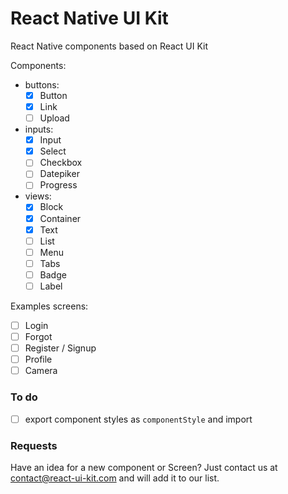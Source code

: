 # React Native UI Kit
React Native components based on React UI Kit

Components:
- buttons:
  - [x] Button
  - [x] Link
  - [ ] Upload
- inputs:
  - [x] Input
  - [x] Select
  - [ ] Checkbox
  - [ ] Datepiker
  - [ ] Progress
- views:
  - [x] Block
  - [x] Container
  - [x] Text
  - [ ] List
  - [ ] Menu
  - [ ] Tabs
  - [ ] Badge
  - [ ] Label

Examples screens:
- [ ] Login
- [ ] Forgot
- [ ] Register / Signup
- [ ] Profile
- [ ] Camera

### To do
- [ ] export component styles as `componentStyle` and import

### Requests
Have an idea for a new component or Screen? Just contact us at contact@react-ui-kit.com and will add it to our list.